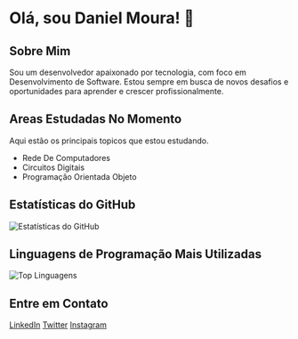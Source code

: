 # Olá, sou Daniel Moura! 👋

## Sobre Mim
Sou um desenvolvedor apaixonado por tecnologia, com foco em Desenvolvimento de Software. Estou sempre em busca de novos desafios e oportunidades para aprender e crescer profissionalmente.

## Areas Estudadas No Momento
Aqui estão os principais topicos que estou estudando.

- Rede De Computadores
- Circuitos Digitais
- Programaçâo Orientada Objeto

## Estatísticas do GitHub
![Estatísticas do GitHub](https://github-readme-stats.vercel.app/api?username=D4nielMour4&show_icons=true&theme=dark)

## Linguagens de Programação Mais Utilizadas
![Top Linguagens](https://github-readme-stats.vercel.app/api/top-langs/?username=D4nielMour4&layout=compact&theme=dark)

## Entre em Contato
[LinkedIn](https://www.linkedin.com/in/daniel---moura/)
[Twitter](https://twitter.com/OBardoDEV)
[Instagram](https://www.instagram.com/Apa.JAVA/)

